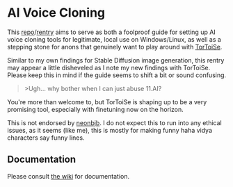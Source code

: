 # AI Voice Cloning

This [repo](https://git.ecker.tech/mrq/ai-voice-cloning)/[rentry](https://rentry.org/AI-Voice-Cloning/) aims to serve as both a foolproof guide for setting up AI voice cloning tools for legitimate, local use on Windows/Linux, as well as a stepping stone for anons that genuinely want to play around with [TorToiSe](https://github.com/neonbjb/tortoise-tts).

Similar to my own findings for Stable Diffusion image generation, this rentry may appear a little disheveled as I note my new findings with TorToiSe. Please keep this in mind if the guide seems to shift a bit or sound confusing.

>\>Ugh... why bother when I can just abuse 11.AI?

You're more than welcome to, but TorToiSe is shaping up to be a very promising tool, especially with finetuning now on the horizon.

This is not endorsed by [neonbjb](https://github.com/neonbjb/). I do not expect this to run into any ethical issues, as it seems (like me), this is mostly for making funny haha vidya characters say funny lines.

## Documentation

Please consult [the wiki](https://git.ecker.tech/mrq/ai-voice-cloning/wiki) for documentation.